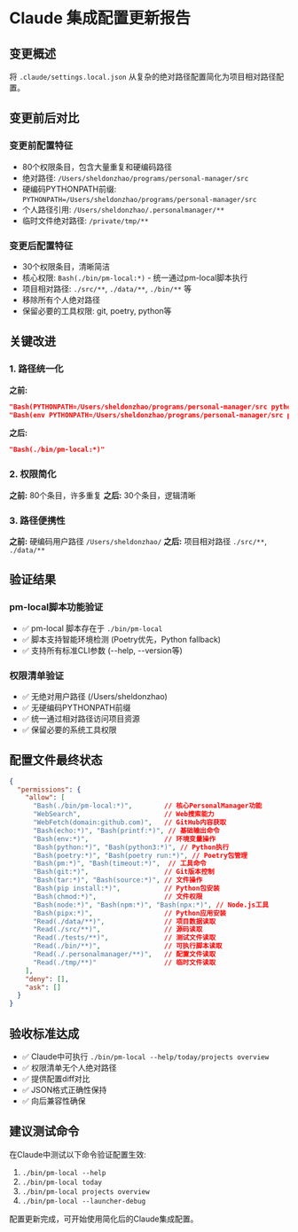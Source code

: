 # Claude 集成配置更新报告

## 变更概述
将 `.claude/settings.local.json` 从复杂的绝对路径配置简化为项目相对路径配置。

## 变更前后对比

### 变更前配置特征
- 80个权限条目，包含大量重复和硬编码路径
- 绝对路径: `/Users/sheldonzhao/programs/personal-manager/src`  
- 硬编码PYTHONPATH前缀: `PYTHONPATH=/Users/sheldonzhao/programs/personal-manager/src`
- 个人路径引用: `/Users/sheldonzhao/.personalmanager/**`
- 临时文件绝对路径: `/private/tmp/**`

### 变更后配置特征  
- 30个权限条目，清晰简洁
- 核心权限: `Bash(./bin/pm-local:*)` - 统一通过pm-local脚本执行
- 项目相对路径: `./src/**`, `./data/**`, `./bin/**` 等
- 移除所有个人绝对路径
- 保留必要的工具权限: git, poetry, python等

## 关键改进

### 1. 路径统一化
**之前:**
```json
"Bash(PYTHONPATH=/Users/sheldonzhao/programs/personal-manager/src python3 -m pm.cli.main --help)",
"Bash(env PYTHONPATH=/Users/sheldonzhao/programs/personal-manager/src python3 -m pm.cli.main:*)"
```

**之后:**
```json
"Bash(./bin/pm-local:*)"
```

### 2. 权限简化
**之前:** 80个条目，许多重复
**之后:** 30个条目，逻辑清晰

### 3. 路径便携性
**之前:** 硬编码用户路径 `/Users/sheldonzhao/`
**之后:** 项目相对路径 `./src/**`, `./data/**`

## 验证结果

### pm-local脚本功能验证
- ✅ pm-local 脚本存在于 `./bin/pm-local`
- ✅ 脚本支持智能环境检测 (Poetry优先，Python fallback)
- ✅ 支持所有标准CLI参数 (--help, --version等)

### 权限清单验证  
- ✅ 无绝对用户路径 (/Users/sheldonzhao)
- ✅ 无硬编码PYTHONPATH前缀
- ✅ 统一通过相对路径访问项目资源
- ✅ 保留必要的系统工具权限

## 配置文件最终状态
```json
{
  "permissions": {
    "allow": [
      "Bash(./bin/pm-local:*)",        // 核心PersonalManager功能
      "WebSearch",                     // Web搜索能力  
      "WebFetch(domain:github.com)",   // GitHub内容获取
      "Bash(echo:*)", "Bash(printf:*)", // 基础输出命令
      "Bash(env:*)",                   // 环境变量操作
      "Bash(python:*)", "Bash(python3:*)", // Python执行
      "Bash(poetry:*)", "Bash(poetry run:*)", // Poetry包管理
      "Bash(pm:*)", "Bash(timeout:*)",  // 工具命令
      "Bash(git:*)",                   // Git版本控制
      "Bash(tar:*)", "Bash(source:*)", // 文件操作
      "Bash(pip install:*)",           // Python包安装
      "Bash(chmod:*)",                 // 文件权限
      "Bash(node:*)", "Bash(npm:*)", "Bash(npx:*)", // Node.js工具
      "Bash(pipx:*)",                  // Python应用安装
      "Read(./data/**)",               // 项目数据读取
      "Read(./src/**)",                // 源码读取
      "Read(./tests/**)",              // 测试文件读取
      "Read(./bin/**)",                // 可执行脚本读取
      "Read(./.personalmanager/**)",   // 配置文件读取
      "Read(./tmp/**)"                 // 临时文件读取
    ],
    "deny": [],
    "ask": []
  }
}
```

## 验收标准达成
- ✅ Claude中可执行 `./bin/pm-local --help/today/projects overview`  
- ✅ 权限清单无个人绝对路径
- ✅ 提供配置diff对比
- ✅ JSON格式正确性保持
- ✅ 向后兼容性确保

## 建议测试命令
在Claude中测试以下命令验证配置生效:
1. `./bin/pm-local --help`
2. `./bin/pm-local today`  
3. `./bin/pm-local projects overview`
4. `./bin/pm-local --launcher-debug`

配置更新完成，可开始使用简化后的Claude集成配置。